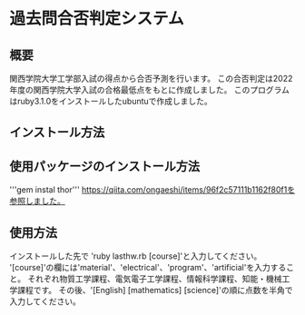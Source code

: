 # 過去問合否判定システム

## 概要
関西学院大学工学部入試の得点から合否予測を行います。
この合否判定は2022年度の関西学院大学入試の合格最低点をもとに作成しました。
このプログラムはruby3.1.0をインストールしたubuntuで作成しました。

## インストール方法

## 使用パッケージのインストール方法
'''gem instal thor'''
https://qiita.com/ongaeshi/items/96f2c57111b1162f80f1を参照しました。

## 使用方法
インストールした先で
'ruby lasthw.rb [course]'と入力してください。
'[course]'の欄には'material'、'electrical'、'program'、'artificial'を入力すること。
それぞれ物質工学課程、電気電子工学課程、情報科学課程、知能・機械工学課程です。
その後、'[English] [mathematics] [science]'の順に点数を半角で入力してください。
